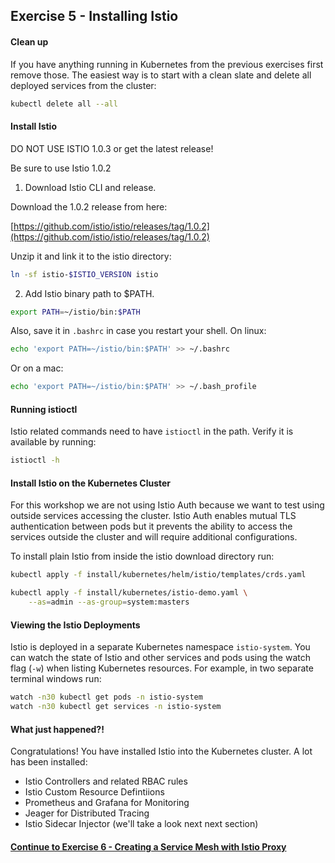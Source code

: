 ## Exercise 5 - Installing Istio

#### Clean up

If you have anything running in Kubernetes from the previous exercises first remove those. The easiest way is to start with a clean slate and delete all deployed services from the cluster:

```sh
kubectl delete all --all
```

#### Install Istio

DO NOT USE ISTIO 1.0.3 or get the latest release!

Be sure to use Istio 1.0.2

1. Download Istio CLI and release.


Download the 1.0.2 release from here:

[https://github.com/istio/istio/releases/tag/1.0.2](https://github.com/istio/istio/releases/tag/1.0.2)

Unzip it and link it to the istio directory:

```sh
ln -sf istio-$ISTIO_VERSION istio
```

2. Add Istio binary path to $PATH.

```sh
export PATH=~/istio/bin:$PATH
```

Also, save it in `.bashrc` in case you restart your shell. On linux:

```sh
echo 'export PATH=~/istio/bin:$PATH' >> ~/.bashrc
```

Or on a mac:

```sh
echo 'export PATH=~/istio/bin:$PATH' >> ~/.bash_profile
```


#### Running istioctl

Istio related commands need to have `istioctl` in the path. Verify it is available by running:

```sh
istioctl -h
```

#### Install Istio on the Kubernetes Cluster

For this workshop we are not using Istio Auth because we want to test using outside services accessing the cluster.  Istio Auth enables mutual TLS authentication between pods but it prevents the ability to access the services outside the cluster and will require additional configurations.

To install plain Istio from inside the istio download directory run:

```sh
kubectl apply -f install/kubernetes/helm/istio/templates/crds.yaml

kubectl apply -f install/kubernetes/istio-demo.yaml \
    --as=admin --as-group=system:masters
```


#### Viewing the Istio Deployments

Istio is deployed in a separate Kubernetes namespace `istio-system`.  You can watch the state of Istio and other services and pods using the watch flag (`-w`) when listing Kubernetes resources. For example, in two separate terminal windows run:

```sh
watch -n30 kubectl get pods -n istio-system
watch -n30 kubectl get services -n istio-system
```

#### What just happened?!

Congratulations! You have installed Istio into the Kubernetes cluster. A lot has been installed:
* Istio Controllers and related RBAC rules
* Istio Custom Resource Defintiions
* Prometheus and Grafana for Monitoring
* Jeager for Distributed Tracing
* Istio Sidecar Injector (we'll take a look next next section)

#### [Continue to Exercise 6 - Creating a Service Mesh with Istio Proxy](../exercise-6/README.md)
